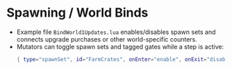 # Spawning / World Binds

- Example file `BindWorld1Updates.lua` enables/disables spawn sets and connects upgrade purchases or other world-specific counters.
- Mutators can toggle spawn sets and tagged gates while a step is active:
  ```lua
  { type="spawnSet", id="FarmCrates", onEnter="enable", onExit="disable" }
  ```
